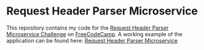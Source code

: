 # Request Header Parser Microservice
This repository contains my code for the [Request Header Parser Microservice Challenge](https://www.freecodecamp.com/challenges/request-header-parser-microservice) on [FreeCodeCamp](https://www.freecodecamp.com/). A working example of the application can be found here: [Request Header Parser Microservice](http://header-microservice-joseph.herokuapp.com/)
